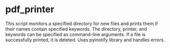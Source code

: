 # pdf_printer
This script monitors a specified directory for new files and prints them if their names contain specified keywords. The directory, printer, and keywords can be specified as command-line arguments. If a file is successfully printed, it is deleted. Uses pyinotify library and handles errors.
